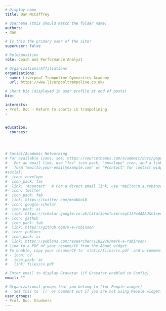 ```yaml
---
# Display name
title: Dan McCaffrey

# Username (this should match the folder name)
authors:
- dan

# Is this the primary user of the site?
superuser: false

# Role/position
role: Coach and Performance Analyst

# Organizations/Affiliations
organizations:
- name: Liverpool Trampoline Gymnastics Academy
  url: https://www.liverpooltrampoline.co.uk/

# Short bio (displayed in user profile at end of posts)
bio: 

interests:
- Prof. Doc - Return to sports in trampolining 
- 


education:
  courses:




# Social/Academic Networking
# For available icons, see: https://sourcethemes.com/academic/docs/page-builder/#icons
#   For an email link, use "fas" icon pack, "envelope" icon, and a link in the
#   form "mailto:your-email@example.com" or "#contact" for contact widget.
#social:
#- icon: envelope
#  icon_pack: fas
#  link: '#contact'  # For a direct email link, use "mailto:m.a.robinson@ljmu.ac.uk.
#- icon: twitter
#  icon_pack: fab
#  link: https://twitter.com/mrobbo18
#- icon: google-scholar
#  icon_pack: ai
#  link: https://scholar.google.co.uk/citations?user=sqCJJ7wAAAAJ&hl=en
#- icon: github
#  icon_pack: fab
#  link: https://github.com/m-a-robinson
#- icon: publons
#  icon_pack: ai
#  link: https://publons.com/researcher/1182276/mark-a-robinson/
# Link to a PDF of your resume/CV from the About widget.
# To enable, copy your resume/CV to `static/files/cv.pdf` and uncomment the lines below.
# - icon: cv
#   icon_pack: ai
#   link: files/cv.pdf

# Enter email to display Gravatar (if Gravatar enabled in Config)
email: ""

# Organizational groups that you belong to (for People widget)
#   Set this to `[]` or comment out if you are not using People widget.
user_groups:
- Prof. Doc. Students
---
```

